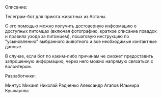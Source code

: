 Описание:

Телеграм-бот для приюта животных из Астаны. 

С его помощью можно получить достоверную информацию о доступных питомцах (включая фотографию, краткое описание повадок и правила ухода за питомцем), пошаговую инструкцию по "усыновлению" выбранного животного и все необходимые контактные данные.

В случае, если бот по каким-либо причинам не сможет предоставить запрошенную информацию, через него можно напрямую связаться с волонтером.

Разработчики:

Минтус Михаил
Николай Радченко
Александр Агапов
Ильмира Кушкарова
